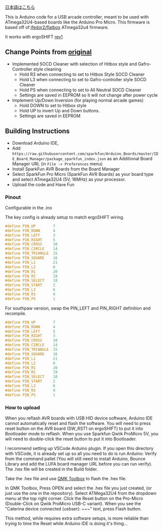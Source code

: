 [日本語はこちら](README_ja.md)

This is Arduino code for a USB arcade controller, meant to be used with ATmega32U4-based boards like the Arduino Pro Micro.
This firmware is based off of [jfedor2/flatbox](https://github.com/jfedor2/flatbox/) ATmega32u4 firmware.

It works with ergoSHIFT [rev1](../hardware-rev1)

## Change Points from [original](https://github.com/jfedor2/flatbox/blob/master/firmware-atmega32u4)

* Implemented SOCD Cleaner with selection of Hitbox style and Gafro-Controller style cleaning
    * Hold R3 when connecting to set to Hitbox Style SOCD Cleaner
    * Hold L3 when connecting to set to Gafro-controller style SOCD Cleaner
    * Hold PS when connecting to set to All Neutral SOCD Cleaner
    * Settings are saved in EEPROM so it will not change after power cycle
* Implement Up/Down Inversion (for playing normal arcade games)
    * Hold DOWN to set to Hitbox style
    * Hold UP to invert Up and Down buttons.
    * Settings are saved in EEPROM

## Building Instructions

- Download Arduino IDE, 
- Add `https://raw.githubusercontent.com/sparkfun/Arduino_Boards/master/IDE_Board_Manager/package_sparkfun_index.json` as an Additional Board Manager URL (in `File -> Preferences` menu)
- Install SparkFun AVR Boards from the Board Manager
- Select SparkFun Pro Micro (SparkFun AVR Boards) as your board type and select ATmega32U4 (5V, 16MHz) as your processor.
- Upload the code and Have Fun

### Pinout

Configurable in the .ino

The key config is already setup to match ergoSHIFT wiring.

```C
#define PIN_UP        7
#define PIN_DOWN      4
#define PIN_LEFT      3
#define PIN_RIGHT     5
#define PIN_CROSS     10
#define PIN_CIRCLE    14
#define PIN_TRIANGLE  15
#define PIN_SQUARE    16
#define PIN_L1        21
#define PIN_L2        8
#define PIN_R1        20
#define PIN_R2        19
#define PIN_SELECT    18
#define PIN_START     2
#define PIN_L3        6
#define PIN_R3        9
#define PIN_PS        1
```

For southpaw version, swap the PIN_LEFT and PIN_RIGHT definition and recompile.

```C
#define PIN_UP        7
#define PIN_DOWN      4
#define PIN_LEFT      5
#define PIN_RIGHT     3
#define PIN_CROSS     10
#define PIN_CIRCLE    14
#define PIN_TRIANGLE  15
#define PIN_SQUARE    16
#define PIN_L1        21
#define PIN_L2        8
#define PIN_R1        20
#define PIN_R2        19
#define PIN_SELECT    18
#define PIN_START     2
#define PIN_L3        6
#define PIN_R3        9
#define PIN_PS        1
```

### How to upload

When you reflash AVR boards with USB HID device software, Arduino IDE cannot automatically reset and flash the software.
You will need to press reset button on the AVR board (SW_RST1 on ergoSHIFT) to put it into Bootloader mode to reflash.
When you use Sparkfun Qwiik ProMicro 5V, you will need to double-click the reset button to put it into Bootloader.

I recommend setting up VSCode Arduino plugin.  If you open this directory with VSCode, it is already set up so all you need to do is
run Arduino: Verify from the command pallet (You will still need to install Arduino, Bounce Library and add the LUFA board manager URL before you can run verify).
The .hex file will be created in the Build folder.

Take the .hex file and use [QMK Toolbox](https://github.com/qmk/qmk_toolbox) to flash the .hex file.

In QMK Toolbox, Press OPEN and select the .hex file you just created, (or just use the one in the repository).  Select ATMega32U4 from the dropdown menu at the top right corner.
Click the Reset button on the Pro-Micro (Double-Click on Qwiik ProMicro USB-C variant).  When you see the "Caterina device connected (usbser): ~~~" text, press Flash button.

This method, while requires extra software setups, is more reliable than trying to time the Reset while Arduino IDE is doing it's thing...
